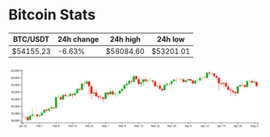# Bitcoin Stats

BTC/USDT|24h change|24h high|24h low|
|---|---|---|---|
|$54155.23|-6.63%|$58084.60|$53201.01|

<img src="./chart.svg">
